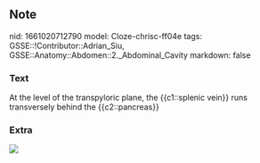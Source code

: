 ## Note
nid: 1661020712790
model: Cloze-chrisc-ff04e
tags: GSSE::!Contributor::Adrian_Siu, GSSE::Anatomy::Abdomen::2._Abdominal_Cavity
markdown: false

### Text
At the level of the transpyloric plane, the {{c1::splenic vein}} runs transversely behind the {{c2::pancreas}}

### Extra
<img src="64a6f4f76b53d397a6410effff84e1b7--anatomy-planes.jpg">
